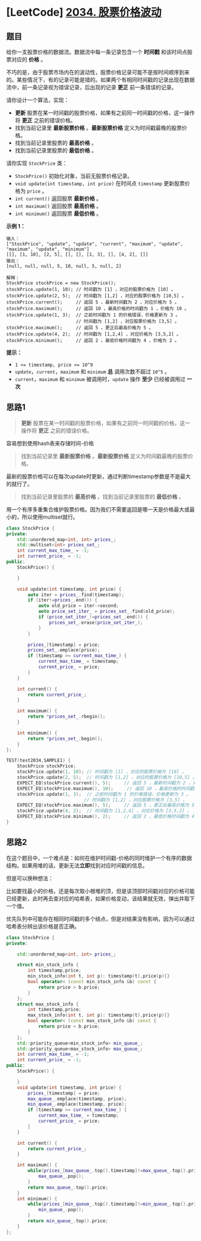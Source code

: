 # [LeetCode] [2034. 股票价格波动](https://leetcode.cn/problems/stock-price-fluctuation/)

## 题目

给你一支股票价格的数据流。数据流中每一条记录包含一个 **时间戳** 和该时间点股票对应的 **价格** 。

不巧的是，由于股票市场内在的波动性，股票价格记录可能不是按时间顺序到来的。某些情况下，有的记录可能是错的。如果两个有相同时间戳的记录出现在数据流中，前一条记录视为错误记录，后出现的记录 **更正** 前一条错误的记录。

请你设计一个算法，实现：

- **更新** 股票在某一时间戳的股票价格，如果有之前同一时间戳的价格，这一操作将 **更正** 之前的错误价格。
- 找到当前记录里 **最新股票价格** 。**最新股票价格** 定义为时间戳最晚的股票价格。
- 找到当前记录里股票的 **最高价格** 。
- 找到当前记录里股票的 **最低价格** 。

请你实现 `StockPrice` 类：

- `StockPrice()` 初始化对象，当前无股票价格记录。
- `void update(int timestamp, int price)` 在时间点 `timestamp` 更新股票价格为 `price` 。
- `int current()` 返回股票 **最新价格** 。
- `int maximum()` 返回股票 **最高价格** 。
- `int minimum()` 返回股票 **最低价格** 。

 

**示例 1：**

```
输入：
["StockPrice", "update", "update", "current", "maximum", "update", "maximum", "update", "minimum"]
[[], [1, 10], [2, 5], [], [], [1, 3], [], [4, 2], []]
输出：
[null, null, null, 5, 10, null, 5, null, 2]

解释：
StockPrice stockPrice = new StockPrice();
stockPrice.update(1, 10); // 时间戳为 [1] ，对应的股票价格为 [10] 。
stockPrice.update(2, 5);  // 时间戳为 [1,2] ，对应的股票价格为 [10,5] 。
stockPrice.current();     // 返回 5 ，最新时间戳为 2 ，对应价格为 5 。
stockPrice.maximum();     // 返回 10 ，最高价格的时间戳为 1 ，价格为 10 。
stockPrice.update(1, 3);  // 之前时间戳为 1 的价格错误，价格更新为 3 。
                          // 时间戳为 [1,2] ，对应股票价格为 [3,5] 。
stockPrice.maximum();     // 返回 5 ，更正后最高价格为 5 。
stockPrice.update(4, 2);  // 时间戳为 [1,2,4] ，对应价格为 [3,5,2] 。
stockPrice.minimum();     // 返回 2 ，最低价格时间戳为 4 ，价格为 2 。
```

 

**提示：**

- `1 <= timestamp, price <= 10^9`
- `update`，`current`，`maximum` 和 `minimum` **总** 调用次数不超过 `10^5` 。
- `current`，`maximum` 和 `minimum` 被调用时，`update` 操作 **至少** 已经被调用过 **一次** 

## 思路1

> **更新** 股票在某一时间戳的股票价格，如果有之前同一时间戳的价格，这一操作将 **更正** 之前的错误价格。

容易想到使用hash表来存储时间-价格

> 找到当前记录里 **最新股票价格** 。**最新股票价格** 定义为时间戳最晚的股票价格。

最新的股票价格可以在每次update时更新，通过判断timestamp参数是不是最大的就行了。

> 找到当前记录里股票的 **最高价格** 。找到当前记录里股票的 **最低价格** 。

用一个有序多重集合维护股票价格。因为我们不需要返回是哪一天是价格最大或最小的，所以使用multiset就行。

```c++
class StockPrice {
private:
    std::unordered_map<int, int> prices_;
    std::multiset<int> prices_set_;
    int current_max_time_ = -1;
    int current_price_ = -1;
public:
    StockPrice() {

    }

    void update(int timestamp, int price) {
        auto iter = prices_.find(timestamp);
        if (iter!=prices_.end()) {
            auto old_price = iter->second;
            auto price_set_iter_ = prices_set_.find(old_price);
            if (price_set_iter_!=prices_set_.end()) {
                prices_set_.erase(price_set_iter_);
            }
        }

        prices_[timestamp] = price;
        prices_set_.emplace(price);
        if (timestamp >= current_max_time_) {
            current_max_time_ = timestamp;
            current_price_ = price;
        }
    }

    int current() {
        return current_price_;
    }

    int maximum() {
        return *prices_set_.rbegin();
    }

    int minimum() {
        return *prices_set_.begin();
    }
};

TEST(test2034,SAMPLE1) {
    StockPrice stockPrice;
    stockPrice.update(1, 10); // 时间戳为 [1] ，对应的股票价格为 [10] 。
    stockPrice.update(2, 5);  // 时间戳为 [1,2] ，对应的股票价格为 [10,5] 。
    EXPECT_EQ(stockPrice.current(), 5);     // 返回 5 ，最新时间戳为 2 ，对应价格为 5 。
    EXPECT_EQ(stockPrice.maximum(), 10);     // 返回 10 ，最高价格的时间戳为 1 ，价格为 10 。
    stockPrice.update(1, 3);  // 之前时间戳为 1 的价格错误，价格更新为 3 。
                             // 时间戳为 [1,2] ，对应股票价格为 [3,5] 。
    EXPECT_EQ(stockPrice.maximum(), 5);     // 返回 5 ，更正后最高价格为 5 。
    stockPrice.update(4, 2);  // 时间戳为 [1,2,4] ，对应价格为 [3,5,2] 。
    EXPECT_EQ(stockPrice.minimum(), 2);     // 返回 2 ，最低价格时间戳为 4 ，价格为 2 。
}

```



## 思路2

在这个题目中，一个难点是：如何在维护时间戳-价格的同时维护一个有序的数据结构。如果用堆的话，更新无法**立即**找到对应时间戳的信息。

但是可以换种想法：

比如要找最小的价格，还是每次取小根堆的顶，但是该顶部时间戳对应的价格可能已经更新，此时再去查对应的哈希表，如果价格变动，该结果就无效，弹出并取下一个值。

优先队列中可能存在相同时间戳的多个结点，但是对结果没有影响，因为可以通过哈希表分辨出该价格是否正确。

```c++
class StockPrice {
private:

    std::unordered_map<int, int> prices_;

    struct min_stock_info {
        int timestamp,price;
        min_stock_info(int t, int p): timestamp(t),price(p){}
        bool operator< (const min_stock_info &b) const {
            return price > b.price;
        }
    };
    struct max_stock_info {
        int timestamp,price;
        max_stock_info(int t, int p): timestamp(t),price(p){}
        bool operator< (const max_stock_info &b) const {
            return price < b.price;
        }
    };
    std::priority_queue<min_stock_info> min_queue_;
    std::priority_queue<max_stock_info> max_queue_;
    int current_max_time_ = -1;
    int current_price_ = -1;
public:
    StockPrice() {

    }
    void update(int timestamp, int price) {
        prices_[timestamp] = price;
        max_queue_.emplace(timestamp, price);
        min_queue_.emplace(timestamp, price);
        if (timestamp >= current_max_time_) {
            current_max_time_ = timestamp;
            current_price_ = price;
        }
    }

    int current() {
        return current_price_;
    }

    int maximum() {
        while(prices_[max_queue_.top().timestamp]!=max_queue_.top().price) {
            max_queue_.pop();
        }
        return max_queue_.top().price;
    }
    int minimum() {
        while(prices_[min_queue_.top().timestamp]!=min_queue_.top().price) {
            min_queue_.pop();
        }
        return min_queue_.top().price;
    }
};
```